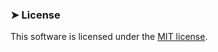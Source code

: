 
### ➤ License
This software is licensed under the [MIT license](https://github.com/lukasjarosch/go-docx/blob/develop/LICENSE).
